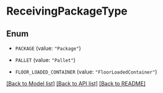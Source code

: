 # ReceivingPackageType

## Enum


* `PACKAGE` (value: `"Package"`)

* `PALLET` (value: `"Pallet"`)

* `FLOOR_LOADED_CONTAINER` (value: `"FloorLoadedContainer"`)


[[Back to Model list]](../README.md#documentation-for-models) [[Back to API list]](../README.md#documentation-for-api-endpoints) [[Back to README]](../README.md)


